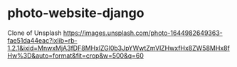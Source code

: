 # photo-website-django
Clone of Unsplash
https://images.unsplash.com/photo-1644982649363-fae51da44eac?ixlib=rb-1.2.1&ixid=MnwxMjA3fDF8MHxlZGl0b3JpYWwtZmVlZHwxfHx8ZW58MHx8fHw%3D&auto=format&fit=crop&w=500&q=60
